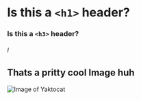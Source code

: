# Is this a `<h1>` header?
### Is this a `<h3>` header?
###### I
## Thats a pritty cool Image huh
![Image of Yaktocat](https://octodex.github.com/images/yaktocat.png)

